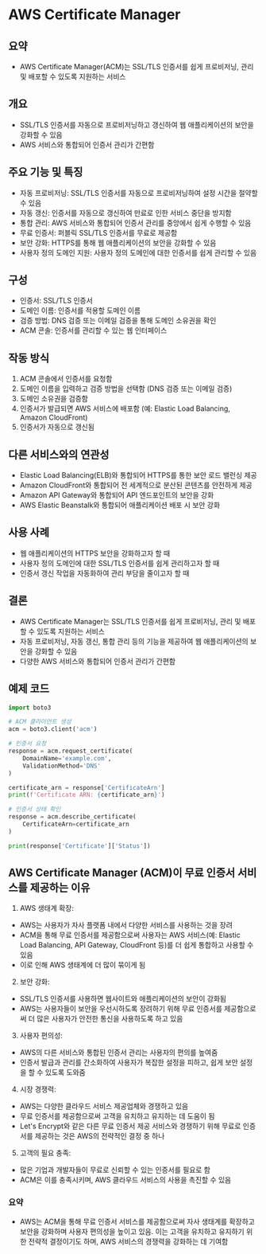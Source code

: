 # AWS Certificate Manager

## 요약
- AWS Certificate Manager(ACM)는 SSL/TLS 인증서를 쉽게 프로비저닝, 관리 및 배포할 수 있도록 지원하는 서비스

## 개요
- SSL/TLS 인증서를 자동으로 프로비저닝하고 갱신하여 웹 애플리케이션의 보안을 강화할 수 있음
- AWS 서비스와 통합되어 인증서 관리가 간편함

## 주요 기능 및 특징
- 자동 프로비저닝: SSL/TLS 인증서를 자동으로 프로비저닝하여 설정 시간을 절약할 수 있음
- 자동 갱신: 인증서를 자동으로 갱신하여 만료로 인한 서비스 중단을 방지함
- 통합 관리: AWS 서비스와 통합되어 인증서 관리를 중앙에서 쉽게 수행할 수 있음
- 무료 인증서: 퍼블릭 SSL/TLS 인증서를 무료로 제공함
- 보안 강화: HTTPS를 통해 웹 애플리케이션의 보안을 강화할 수 있음
- 사용자 정의 도메인 지원: 사용자 정의 도메인에 대한 인증서를 쉽게 관리할 수 있음

## 구성
- 인증서: SSL/TLS 인증서
- 도메인 이름: 인증서를 적용할 도메인 이름
- 검증 방법: DNS 검증 또는 이메일 검증을 통해 도메인 소유권을 확인
- ACM 콘솔: 인증서를 관리할 수 있는 웹 인터페이스

## 작동 방식
1. ACM 콘솔에서 인증서를 요청함
2. 도메인 이름을 입력하고 검증 방법을 선택함 (DNS 검증 또는 이메일 검증)
3. 도메인 소유권을 검증함
4. 인증서가 발급되면 AWS 서비스에 배포함 (예: Elastic Load Balancing, Amazon CloudFront)
5. 인증서가 자동으로 갱신됨

## 다른 서비스와의 연관성
- Elastic Load Balancing(ELB)와 통합되어 HTTPS를 통한 보안 로드 밸런싱 제공
- Amazon CloudFront와 통합되어 전 세계적으로 분산된 콘텐츠를 안전하게 제공
- Amazon API Gateway와 통합되어 API 엔드포인트의 보안을 강화
- AWS Elastic Beanstalk와 통합되어 애플리케이션 배포 시 보안 강화

## 사용 사례
- 웹 애플리케이션의 HTTPS 보안을 강화하고자 할 때
- 사용자 정의 도메인에 대한 SSL/TLS 인증서를 쉽게 관리하고자 할 때
- 인증서 갱신 작업을 자동화하여 관리 부담을 줄이고자 할 때

## 결론
- AWS Certificate Manager는 SSL/TLS 인증서를 쉽게 프로비저닝, 관리 및 배포할 수 있도록 지원하는 서비스
- 자동 프로비저닝, 자동 갱신, 통합 관리 등의 기능을 제공하여 웹 애플리케이션의 보안을 강화할 수 있음
- 다양한 AWS 서비스와 통합되어 인증서 관리가 간편함

## 예제 코드
```python
import boto3

# ACM 클라이언트 생성
acm = boto3.client('acm')

# 인증서 요청
response = acm.request_certificate(
    DomainName='example.com',
    ValidationMethod='DNS'
)

certificate_arn = response['CertificateArn']
print(f'Certificate ARN: {certificate_arn}')

# 인증서 상태 확인
response = acm.describe_certificate(
    CertificateArn=certificate_arn
)

print(response['Certificate']['Status'])
```

## AWS Certificate Manager (ACM)이 무료 인증서 서비스를 제공하는 이유

1. AWS 생태계 확장:
- AWS는 사용자가 자사 플랫폼 내에서 다양한 서비스를 사용하는 것을 장려
- ACM을 통해 무료 인증서를 제공함으로써 사용자는 AWS 서비스(예: Elastic Load Balancing, API Gateway, CloudFront 등)를 더 쉽게 통합하고 사용할 수 있음
- 이로 인해 AWS 생태계에 더 많이 묶이게 됨

2. 보안 강화:
- SSL/TLS 인증서를 사용하면 웹사이트와 애플리케이션의 보안이 강화됨
- AWS는 사용자들이 보안을 우선시하도록 장려하기 위해 무료 인증서를 제공함으로써 더 많은 사용자가 안전한 통신을 사용하도록 하고 있음

3. 사용자 편의성:
- AWS의 다른 서비스와 통합된 인증서 관리는 사용자의 편의를 높여줌
- 인증서 발급과 관리를 간소화하여 사용자가 복잡한 설정을 피하고, 쉽게 보안 설정을 할 수 있도록 도와줌

4. 시장 경쟁력:
- AWS는 다양한 클라우드 서비스 제공업체와 경쟁하고 있음
- 무료 인증서를 제공함으로써 고객을 유치하고 유지하는 데 도움이 됨
- Let's Encrypt와 같은 다른 무료 인증서 제공 서비스와 경쟁하기 위해 무료로 인증서를 제공하는 것은 AWS의 전략적인 결정 중 하나

5. 고객의 필요 충족:
- 많은 기업과 개발자들이 무료로 신뢰할 수 있는 인증서를 필요로 함
- ACM은 이를 충족시키며, AWS 클라우드 서비스의 사용을 촉진할 수 있음

### 요약
- AWS는 ACM을 통해 무료 인증서 서비스를 제공함으로써 자사 생태계를 확장하고 보안을 강화하며 사용자 편의성을 높이고 있음. 이는 고객을 유치하고 유지하기 위한 전략적 결정이기도 하며, AWS 서비스의 경쟁력을 강화하는 데 기여함